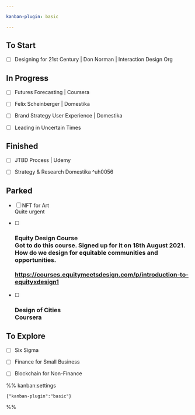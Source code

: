 ```yaml
---

kanban-plugin: basic

---
```


## To Start

- [ ] Designing for 21st Century | Don Norman | Interaction Design Org


## In Progress

- [ ] Futures Forecasting | Coursera
- [ ] Felix Scheinberger | Domestika
- [ ] Brand Strategy User Experience | Domestika
- [ ] Leading in Uncertain Times


## Finished

- [ ] JTBD Process | Udemy
- [ ] Strategy & Research Domestika ^uh0056


## Parked

- [ ] NFT for Art<br>Quite urgent
- [ ] ### Equity Design Course<br>Got to do this course. Signed up for it on 18th August 2021.<br>How do we design for equitable communities and opportunities.<br><br>https://courses.equitymeetsdesign.com/p/introduction-to-equityxdesign1
- [ ] ### Design of Cities<br>Coursera


## To Explore

- [ ] Six Sigma
- [ ] Finance for Small Business
- [ ] Blockchain for Non-Finance




%% kanban:settings
```
{"kanban-plugin":"basic"}
```
%%
